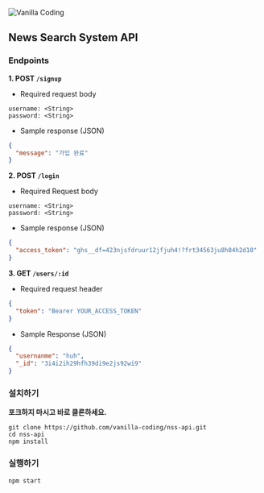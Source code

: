 ![Vanilla Coding](https://s3.ap-northeast-2.amazonaws.com/vanilla-coding/Assets/logo_regular%403x.png)

## News Search System API

### Endpoints

**1. POST `/signup`**
- Required request body
```
username: <String>
password: <String>
```
- Sample response (JSON)
```json
{
  "message": "가입 완료"
}
```
**2. POST `/login`**
- Required Request body
```
username: <String>
password: <String>
```
- Sample response (JSON)
```json
{
  "access_token": "ghs__df=423njsfdruur12jfjuh4!?frt34563ju8h84h2d10"
}
```
**3. GET `/users/:id`**
- Required request header
```json
{
  "token": "Bearer YOUR_ACCESS_TOKEN"
}
```
- Sample Response (JSON)
```json
{
  "usernanme": "huh",
  "_id": "3i4i2ih29hfh39di9e2js92wi9"
}
```

### 설치하기

**포크하지 마시고 바로 클론하세요.**

```
git clone https://github.com/vanilla-coding/nss-api.git
cd nss-api
npm install
```

### 실행하기

```
npm start
```
